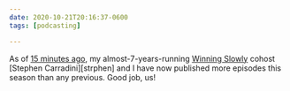 ```yaml
---
date: 2020-10-21T20:16:37-0600
tags: [podcasting]

---
```


As of [15 minutes ago][8.19], my almost-7-years-running [Winning Slowly][ws] cohost [Stephen Carradini][strphen] and I have now published more episodes this season than any previous. Good job, us!

[8.19]: https://winningslowly.org/8.19/
[ws]: https://winningslowly.org
[stephen]: https://stephencarradini.com